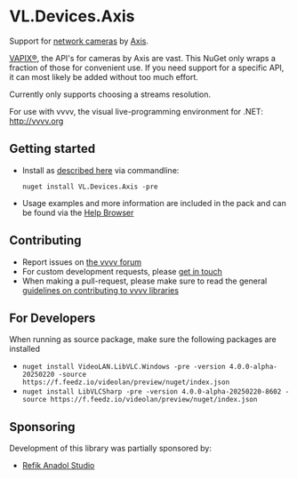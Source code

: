 # VL.Devices.Axis

Support for [network cameras](https://www.axis.com/products/network-cameras) by [Axis](https://www.axis.com/).

[VAPIX®](https://developer.axis.com/vapix/), the API's for cameras by Axis are vast. This NuGet only wraps a fraction of those for convenient use. If you need support for a specific API, it can most likely be added without too much effort. 

Currently only supports choosing a streams resolution.

For use with vvvv, the visual live-programming environment for .NET: http://vvvv.org

## Getting started
- Install as [described here](https://thegraybook.vvvv.org/reference/hde/managing-nugets.html) via commandline:

    `nuget install VL.Devices.Axis -pre`

- Usage examples and more information are included in the pack and can be found via the [Help Browser](https://thegraybook.vvvv.org/reference/hde/findinghelp.html)

## Contributing
- Report issues on [the vvvv forum](https://forum.vvvv.org/c/vvvv-gamma/28)
- For custom development requests, please [get in touch](mailto:devvvvs@vvvv.org)
- When making a pull-request, please make sure to read the general [guidelines on contributing to vvvv libraries](https://thegraybook.vvvv.org/reference/extending/contributing.html)

## For Developers
When running as source package, make sure the following packages are installed
- `nuget install VideoLAN.LibVLC.Windows -pre -version 4.0.0-alpha-20250220 -source https://f.feedz.io/videolan/preview/nuget/index.json`
- `nuget install LibVLCSharp -pre -version 4.0.0-alpha-20250220-8602 -source https://f.feedz.io/videolan/preview/nuget/index.json`

## Sponsoring
Development of this library was partially sponsored by:  
* [Refik Anadol Studio](https://refikanadolstudio.com/)
